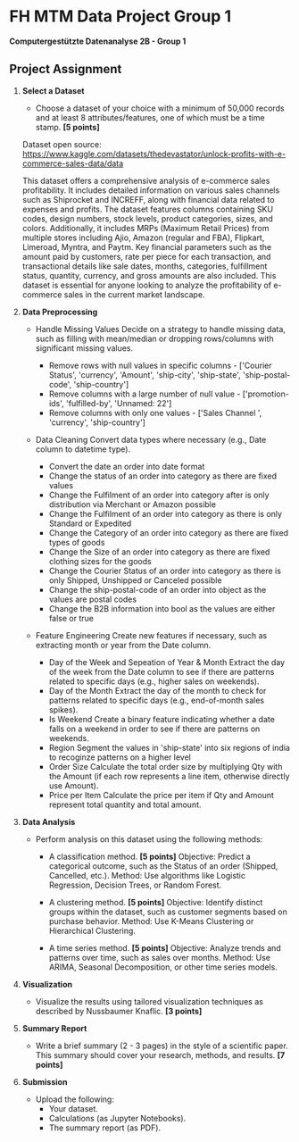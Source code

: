 # FH MTM Data Project Group 1
**Computergestützte Datenanalyse 2B - Group 1**

## Project Assignment

1. **Select a Dataset**
   - Choose a dataset of your choice with a minimum of 50,000 records and at least 8 attributes/features, one of which must be a time stamp. **[5 points]**

   Dataset open source: https://www.kaggle.com/datasets/thedevastator/unlock-profits-with-e-commerce-sales-data/data
   
   This dataset offers a comprehensive analysis of e-commerce sales profitability. It includes detailed information on various sales channels such as Shiprocket and INCREFF, along with financial data related to expenses and profits. The dataset features columns containing SKU codes, design numbers, stock levels, product categories, sizes, and colors. Additionally, it includes MRPs (Maximum Retail Prices) from multiple stores including Ajio, Amazon (regular and FBA), Flipkart, Limeroad, Myntra, and Paytm. Key financial parameters such as the amount paid by customers, rate per piece for each transaction, and transactional details like sale dates, months, categories, fulfillment status, quantity, currency, and gross amounts are also included. This dataset is essential for anyone looking to analyze the profitability of e-commerce sales in the current market landscape.

2. **Data Preprocessing**
    - Handle Missing Values
        Decide on a strategy to handle missing data, such as filling with mean/median or dropping rows/columns with significant missing values.

        - Remove rows with null values in specific columns - ['Courier Status', 'currency', 'Amount', 'ship-city', 'ship-state', 'ship-postal-code', 'ship-country']
        - Remove columns with a large number of null value - ['promotion-ids', 'fulfilled-by', 'Unnamed: 22']
        - Remove columns with only one values - ['Sales Channel ', 'currency', 'ship-country']

    - Data Cleaning
        Convert data types where necessary (e.g., Date column to datetime type).

        - Convert the date an order into date format
        - Change the status of an order into category as there are fixed values
        - Change the Fulfilment of an order into category after is only distribution via Merchant or Amazon possible
        - Change the Fulfilment of an order into category as there is only Standard or Expedited
        - Change the Category of an order into category as there are fixed types of goods
        - Change the Size of an order into category as there are fixed clothing sizes for the goods
        - Change the Courier Status of an order into category as there is only Shipped, Unshipped or Canceled possible
        - Change the ship-postal-code of an order into object as the values are postal codes
        - Change the B2B information into bool as the values are either false or true

    - Feature Engineering
        Create new features if necessary, such as extracting month or year from the Date column.

        - Day of the Week and Sepeation of Year & Month
            Extract the day of the week from the Date column to see if there are patterns related to specific days (e.g., higher sales on weekends).
        - Day of the Month
            Extract the day of the month to check for patterns related to specific days (e.g., end-of-month sales spikes).
        - Is Weekend
            Create a binary feature indicating whether a date falls on a weekend in order to see if there are patterns on weekends.
        - Region
            Segment the values in 'ship-state' into six regions of india to recoginze patterns on a higher level
        - Order Size
            Calculate the total order size by multiplying Qty with the Amount (if each row represents a line item, otherwise directly use Amount).
        - Price per Item
            Calculate the price per item if Qty and Amount represent total quantity and total amount.

2. **Data Analysis**
   - Perform analysis on this dataset using the following methods:
     - A classification method. **[5 points]**
        Objective: Predict a categorical outcome, such as the Status of an order (Shipped, Cancelled, etc.).
        Method: Use algorithms like Logistic Regression, Decision Trees, or Random Forest.

     - A clustering method. **[5 points]**
        Objective: Identify distinct groups within the dataset, such as customer segments based on purchase behavior.
        Method: Use K-Means Clustering or Hierarchical Clustering.

     - A time series method. **[5 points]**
        Objective: Analyze trends and patterns over time, such as sales over months.
        Method: Use ARIMA, Seasonal Decomposition, or other time series models.

3. **Visualization**
   - Visualize the results using tailored visualization techniques as described by Nussbaumer Knaflic. **[3 points]**

4. **Summary Report**
   - Write a brief summary (2 - 3 pages) in the style of a scientific paper. This summary should cover your research, methods, and results. **[7 points]**

5. **Submission**
   - Upload the following:
     - Your dataset.
     - Calculations (as Jupyter Notebooks).
     - The summary report (as PDF).